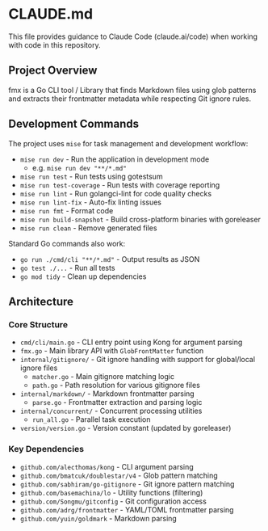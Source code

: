 # CLAUDE.md

This file provides guidance to Claude Code (claude.ai/code) when working with code in this repository.

## Project Overview

fmx is a Go CLI tool / Library that finds Markdown files using glob patterns and extracts their frontmatter metadata while respecting Git ignore rules.

## Development Commands

The project uses `mise` for task management and development workflow:

- `mise run dev` - Run the application in development mode
  - e.g. `mise run dev "**/*.md"`
- `mise run test` - Run tests using gotestsum
- `mise run test-coverage` - Run tests with coverage reporting
- `mise run lint` - Run golangci-lint for code quality checks
- `mise run lint-fix` - Auto-fix linting issues
- `mise run fmt` - Format code
- `mise run build-snapshot` - Build cross-platform binaries with goreleaser
- `mise run clean` - Remove generated files

Standard Go commands also work:

- `go run ./cmd/cli "**/*.md"` - Output results as JSON
- `go test ./...` - Run all tests
- `go mod tidy` - Clean up dependencies

## Architecture

### Core Structure

- `cmd/cli/main.go` - CLI entry point using Kong for argument parsing
- `fmx.go` - Main library API with `GlobFrontMatter` function
- `internal/gitignore/` - Git ignore handling with support for global/local ignore files
  - `matcher.go` - Main gitignore matching logic
  - `path.go` - Path resolution for various gitignore files
- `internal/markdown/` - Markdown frontmatter parsing
  - `parse.go` - Frontmatter extraction and parsing logic
- `internal/concurrent/` - Concurrent processing utilities
  - `run_all.go` - Parallel task execution
- `version/version.go` - Version constant (updated by goreleaser)

### Key Dependencies

- `github.com/alecthomas/kong` - CLI argument parsing
- `github.com/bmatcuk/doublestar/v4` - Glob pattern matching
- `github.com/sabhiram/go-gitignore` - Git ignore pattern matching
- `github.com/basemachina/lo` - Utility functions (filtering)
- `github.com/Songmu/gitconfig` - Git configuration access
- `github.com/adrg/frontmatter` - YAML/TOML frontmatter parsing
- `github.com/yuin/goldmark` - Markdown parsing
